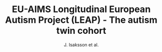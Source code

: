 ---
author: J. Isaksson et al.
title: EU-AIMS Longitudinal European Autism Project (LEAP) - The autism twin cohort
journal: Molecular Autism
year: 2018
type: article
doi: 10.1186/s13229-018-0212-x
---